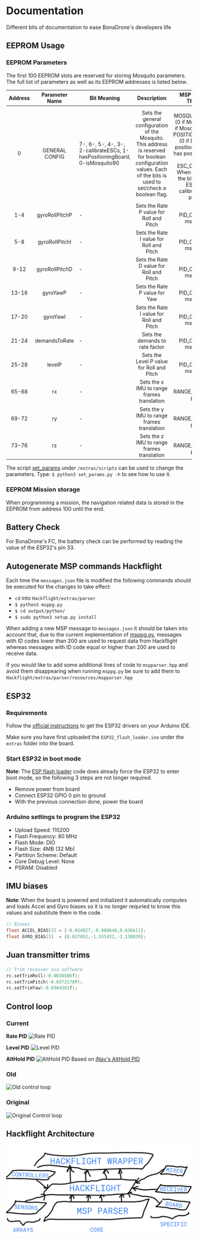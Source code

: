 # Documentation
Different bits of documentation to ease BonaDrone's developers life

## EEPROM Usage

### EEPROM Parameters

The first 100 EEPROM slots are reserved for storing Mosquito parameters. The full list of parameters as well as its EEPROM addresses is listed below.

| Address |  Parameter Name | Bit Meaning                                                                     |                                                                            Description                                                                            |                                                                                                                  MSP Message ID That sets it                                                                                                                 |
|:-------:|:---------------:|---------------------------------------------------------------------------------|:-----------------------------------------------------------------------------------------------------------------------------------------------------------------:|:------------------------------------------------------------------------------------------------------------------------------------------------------------------------------------------------------------------------------------------------------------:|
|    0    | GENERAL CONFIG  | 7-,  6-,  5-,  4-,  3-,  2-calibrateESCs, 1-hasPositioningBoard, 0-isMosquito90 | Sets the general configuration of the Mosquito. This address is reserved for boolean configuration values. Each of the bits is used to set/check a boolean flag.  | 223-MOSQUITO_VERSION: (0 if Mosquito 150, 1 if Mosquito 90) 225-POSITIONING_BOARD: (0 if Doesn't have positioning board   1 if has positioning board) 24-ESC_CALIBRATION: When received sets the bit to 1 and the ESCs will be calibrated   on next power up. |
|   1-4   |  gyroRollPitchP |                                        -                                        | Sets the Rate P value for Roll and Pitch                                                                                                                          | 224-PID_CONSTANTS: msg param 0                                                                                                                                                                                                                               |
|   5-8   |  gyroRollPitchI |                                        -                                        | Sets the Rate I value for Roll and Pitch                                                                                                                          | 224-PID_CONSTANTS: msg param 1                                                                                                                                                                                                                               |
|   9-12  |  gyroRollPitchD |                                        -                                        | Sets the Rate D value for Roll and Pitch                                                                                                                          | 224-PID_CONSTANTS: msg param 2                                                                                                                                                                                                                               |
|  13-16  |     gyroYawP    |                                        -                                        | Sets the Rate P value for Yaw                                                                                                                                     | 224-PID_CONSTANTS: msg param 3                                                                                                                                                                                                                               |
|  17-20  |     gyroYawI    |                                        -                                        | Sets the Rate I value for Roll and Pitch                                                                                                                          | 224-PID_CONSTANTS: msg param 4                                                                                                                                                                                                                               |
|  21-24  |  demandsToRate  |                                        -                                        | Sets the demands to rate factor                                                                                                                                   | 224-PID_CONSTANTS: msg param 5                                                                                                                                                                                                                               |
|  25-28  |      levelP     |                                        -                                        | Sets the Level P value for Roll and Pitch                                                                                                                         | 224-PID_CONSTANTS: msg param 6                                                                                                                                                                                                                               |
| 65-68   |        rx       |                                        -                                        | Sets the x IMU to range frames translation                                                                                                                        | 221-RANGE_PARAMS: msg param 0                                                                                                                                                                                                                                |
| 69-72   |        ry       |                                        -                                        | Sets the y IMU to range frames translation                                                                                                                        | 221-RANGE_PARAMS: msg param 1                                                                                                                                                                                                                                |
| 73-76   |        rz       |                                        -                                        | Sets the z IMU to range frames translation                                                                                                                        | 221-RANGE_PARAMS: msg param 2                                                                                                                                                                                                                                |

The script [set_params](https://github.com/BonaDrone/documentation/blob/master/extras/scripts/set_params.py) under `/extras/scripts` can be used to change the parameters. Type:
`$ python3 set_params.py -h`
to see how to use it.

### EEPROM Mission storage

When programming a mission, the navigation related data is stored in the EEPROM from address 100 until the end.

## Battery Check
For BonaDrone's FC, the battery check can be performed by reading the value of the ESP32's pin 33.


## Autogenerate MSP commands Hackflight

Each time the `messages.json` file is modified the following commands should be executed for the changes to take effect:
* `cd` into `Hackflight/extras/parser`
* `$ python3 msppg.py`
* `$ cd output/python/`
* `$ sudo python3 setup.py install`

When adding a new MSP message to `messages.json` it should be taken into account that, due to the current implementation of [msppg.py](https://github.com/BonaDrone/Hackflight/blob/master/extras/parser/msppg.py), messages with ID codes lower than 200 are used to request data from Hackflight whereas messages with ID code equal or higher than 200 are used to receive data.  

If you would like to add some additional lines of code to `mspparser.hpp` and avoid them disappearing when running `msppg.py` be sure to add them to `Hackflight/extras/parser/resources/mspparser.hpp`  

## ESP32 

### Requirements

Follow the [official instructions](https://github.com/espressif/arduino-esp32/blob/master/docs/arduino-ide/boards_manager.md) to get the ESP32 drivers on your Arduino IDE.

Make sure you have first uploaded the `ESP32_flash_loader.ino` under the `extras` folder into the board.

### Start ESP32 in boot mode

**Note**: The [ESP flash loader](https://github.com/BonaDrone/ESP32-Sketchs/blob/master/extras/ESP32_flash_loader/ESP32_flash_loader.ino) code does already force the ESP32 to enter boot mode, so the following 3 steps are not longer required.

* Remove power from board
* Connect ESP32 GPIO 0 pin to ground
* With the previous connection done, power the board

### Arduino settings to program the ESP32

* Upload Speed: 115200
* Flash Frequency: 80 MHz
* Flash Mode: DIO
* Flash Size: 4MB (32 Mb)
* Partition Scheme: Default
* Core Debug Level: None
* PSRAM: Disabled


## IMU biases

**Note**: When the board is powered and initialized it automatically computes and loads Accel and Gyro biases so it is no longer requried to know this values and substitute them in the code.

```C
// Biases
float ACCEL_BIAS[3] = {-0.014827,-0.000640,0.036611};
float GYRO_BIAS[3]  = {0.837052,-1.535432,-3.138039};
```

## Juan transmitter trims

```C
// Trim receiver via software
rc.setTrimRoll(-0.0030506f);
rc.setTrimPitch(-0.0372178f);
rc.setTrimYaw(-0.0384381f);
```

## Control loop

### Current
**Rate PID**
![Rate PID](extras/rate-pid.png)

**Level PID**
![Level PID](extras/level-pid.png)

**AltHold PID**
![AltHold PID](extras/althold-pid.png)
Based on [iNav's AltHold PID](https://github.com/iNavFlight/inav/wiki/Developer-info)

### Old
![Old control loop](extras/PID-modified.png)

### Original
![Original Control loop](extras/PID-Loop-Original.png)

## Hackflight Architecture
![ARchitecture](extras/hackflight_arch.png)
